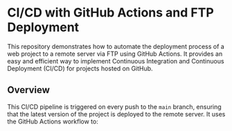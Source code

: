 # CI/CD with GitHub Actions and FTP Deployment

This repository demonstrates how to automate the deployment process of a web project to a remote server via FTP using GitHub Actions. It provides an easy and efficient way to implement Continuous Integration and Continuous Deployment (CI/CD) for projects hosted on GitHub.

## Overview

This CI/CD pipeline is triggered on every push to the `main` branch, ensuring that the latest version of the project is deployed to the remote server. It uses the GitHub Actions workflow to:

